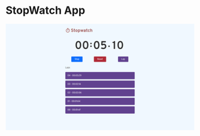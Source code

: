 # StopWatch App

![Stopwatch](https://github.com/nivethjunnithan/Javascript-Applications/blob/main/StopWatch/Design/StopWatch.png?raw=true)
